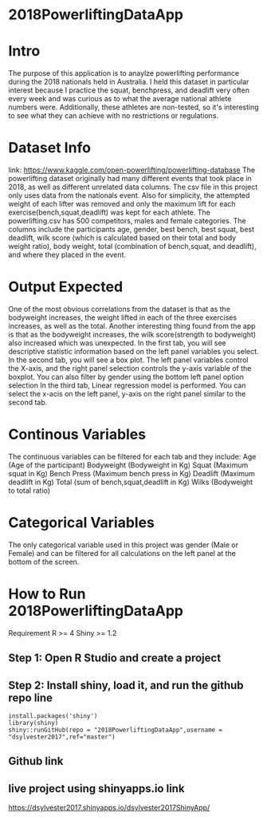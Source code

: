 # 2018PowerliftingDataApp

# Intro
The purpose of this application is to anaylze powerlifting performance during the 2018 nationals held in Australia. I held this dataset in particular interest because I practice the squat, benchpress, and deadlift very often every week and was curious as to what the average national athlete numbers were. Additionally, these athletes are non-tested, so it's interesting to see what they can achieve with no restrictions or regulations. 

# Dataset Info
link: https://www.kaggle.com/open-powerlifting/powerlifting-database
The powerlifting dataset originally had many different events that took place in 2018, as well as different unrelated data columns. The csv file in this project only uses data from the nationals event. Also for simplicity, the attempted weight of each lifter was removed and only the maximum lift for each exercise(bench,squat,deadlift) was kept for each athlete.
The powerlifting.csv has 500 competitors, males and female categories. The columns include the participants age, gender, best bench, best squat, best deadlift, wilk score (which is calculated based on their total and body weight ratio), body weight, total (combination of bench,squat, and deadlift), and where they placed in the event.
# Output Expected
One of the most obvious correlations from the dataset is that as the bodyweight increases, the weight lifted in each of the three exercises increases, as well as the total. Another interesting thing found from the app is that as the bodyweight increases, the wilk score(strength to bodyweight) also increased which was unexpected. 
In the first tab, you will see descriptive statistic information based on the left panel variables you select. 
In the second tab, you will see a box plot. The left panel variables control the X-axis, and the right panel selection controls the y-axis variable of the boxplot. You can also filter by gender using the bottom left panel option selection
In the third tab, Linear regression model is performed. You can select the x-acis on the left panel, y-axis on the right panel similar to the second tab.
# Continous Variables
The continuous variables can be filtered for each tab and they include:
Age (Age of the participant)
Bodyweight (Bodyweight in Kg)
Squat (Maximum squat in Kg)
Bench Press (Maximum bench press in Kg)
Deadlift (Maximum deadlift in Kg)
Total (sum of bench,squat,deadlift in Kg)
Wilks (Bodyweight to total ratio)

# Categorical Variables
The only categorical variable used in this project was gender (Male or Female) and can be filtered for all calculations on the left panel at the bottom of the screen.
# How to Run 2018PowerliftingDataApp
Requirement
R >= 4
Shiny >= 1.2

## Step 1: Open R Studio and create a project

## Step 2: Install shiny, load it, and run the github repo line
```
install.packages('shiny') 
library(shiny) 
shiny::runGitHub(repo = "2018PowerliftingDataApp",username = "dsylvester2017",ref="master")  
```
## Github link 


## live project using shinyapps.io link
https://dsylvester2017.shinyapps.io/dsylvester2017ShinyApp/































































































































